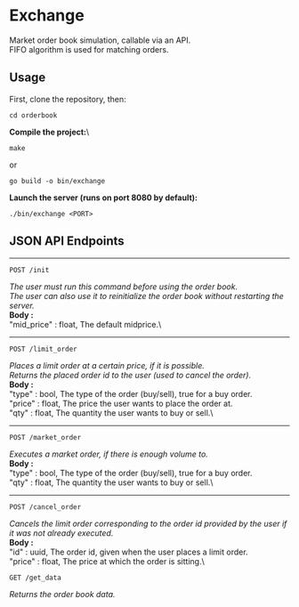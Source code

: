 # Exchange
Market order book simulation, callable via an API.\
FIFO algorithm is used for matching orders.

## Usage
First, clone the repository, then:
```shell
cd orderbook
```
**Compile the project:**\
```shell
make
```
or
```shell
go build -o bin/exchange
```
**Launch the server (runs on port 8080 by default):**
```shell
./bin/exchange <PORT>
```
## JSON API Endpoints
***
```
POST /init
```
*The user must run this command before using the order book.* \
*The user can also use it to reinitialize the order book without restarting the server.* \
**Body :**\
"mid_price" : float, The default midprice.\
***
```
POST /limit_order
```
*Places a limit order at a certain price, if it is possible.* \
*Returns the placed order id to the user (used to cancel the order).* \
**Body :**\
"type" : bool, The type of the order (buy/sell), true for a buy order.\
"price" : float, The price the user wants to place the order at.\
"qty" : float, The quantity the user wants to buy or sell.\
***

```
POST /market_order
```
*Executes a market order, if there is enough volume to.* \
**Body :**\
"type" : bool, The type of the order (buy/sell), true for a buy order.\
"qty" : float, The quantity the user wants to buy or sell.\
***
```
POST /cancel_order
```
*Cancels the limit order corresponding to the order id provided by the user if it was not already executed.* \
**Body :**\
"id" : uuid, The order id, given when the user places a limit order.\
"price" : float, The price at which the order is sitting.\

```
GET /get_data
```
*Returns the order book data.* 
